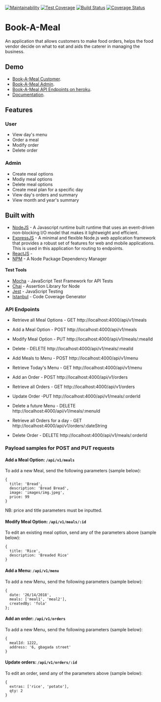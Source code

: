 [![Maintainability](https://api.codeclimate.com/v1/badges/a99a88d28ad37a79dbf6/maintainability)](https://codeclimate.com/github/bekomay26/Book-A-Meal/maintainability) [![Test Coverage](https://api.codeclimate.com/v1/badges/a99a88d28ad37a79dbf6/test_coverage)](https://codeclimate.com/github/bekomay26/Book-A-Meal/test_coverage) [![Build Status](https://travis-ci.org/bekomay26/Book-A-Meal.svg?branch=ft-documentation-route-157720673)](https://travis-ci.org/bekomay26/Book-A-Meal) [![Coverage Status](https://coveralls.io/repos/github/bekomay26/Book-A-Meal/badge.svg?branch=ft-documentation-route-157720673)](https://coveralls.io/github/bekomay26/Book-A-Meal?branch=ch-implement-chll2-feedback-157243679)
# Book-A-Meal

An application that allows customers to make food orders, helps the food vendor decide on what to eat and aids the caterer in managing the business.

## Demo
- [Book-A-Meal Customer](https://bekomay26.github.io/Book-A-Meal/UI/html/user/).
- [Book-A-Meal Admin](https://bekomay26.github.io/Book-A-Meal/UI/html/admin/admin.html).
- [Book-A-Meal API Endpoints on heroku](https://buuk-a-meal.herokuapp.com/api/v1/).
- [Documentation](https://buuk-a-meal.herokuapp.com/api/v1/docs/).

## Features

### User

- View day's menu
- Order a meal
- Modify order
- Delete order

### Admin
- Create meal options
- Modiy meal options
- Delete meal options
- Create meal plan for a specific day
- View day's orders and summary
- View month and year's summary

## Built with
* [NodeJS](https://nodejs.org/en/) - A Javascript runtime built runtime that uses an event-driven non-blocking I/O model that makes it lightweight and efficient.
* [ExpressJS](http://expressjs.com/) - A minimal and flexible Node.js web application framework that provides a robust set of features for web and mobile applications. This is used in this application for routing to endpoints.
* [ReactJS](https://reactjs.org/) - 
* [NPM](https://www.npmjs.com/) - A Node Package Dependency Manager

#### Test Tools

* [Mocha](https://mochajs.org/) - JavaScript Test Framework for API Tests
* [Chai](http://chaijs.com/) - Assertion Library for Node
* [Jest](https://jestjs.io/) - JavaScript Testing
* [Istanbul](https://istanbul.js.org/) - Code Coverage Generator

### API Endpoints

- Retrieve all Meal Options - GET http://localhost:4000/api/v1/meals
- Add a Meal Option - POST http://localhost:4000/api/v1/meals
- Modify Meal Option - PUT http://localhost:4000/api/v1/meals/:mealId
- Delete - DELETE http://localhost:4000/api/v1/meals/:mealId
- Add Meals to Menu - POST http://localhost:4000/api/v1/menu
- Retrieve Today's Menu - GET http://localhost:4000/api/v1/menu
- Add an Order - POST http://localhost:4000/api/v1/orders
- Retrieve all Orders - GET http://localhost:4000/api/v1/orders
- Update Order -PUT http://localhost:4000/api/v1/meals/:orderId

- Delete a future Menu - DELETE http://localhost:4000/api/v1/meals/:menuId
- Retrieve all Orders for a day - GET http://localhost:4000/api/v1/orders/:dateString
- Delete Order - DELETE http://localhost:4000/api/v1/meals/:orderId

### Payload samples for POST and PUT requests

#### Add a Meal Option: `/api/v1/meals`

To add a new Meal, send the following parameters (sample below):
```
{
  title: 'Bread',
  description: 'Bread Bread',
  image: 'images/img.jpeg',
  price: 99
}
```
NB: price and title parameters must be inputted.

#### Modify Meal Option: `/api/v1/meals/:id`

To edit an existing meal option, send any of the parameters above (sample below):
```
{
  title: 'Rice',
  description: 'Breaded Rice'
}
```

#### Add a Menu: `/api/v1/menu`

To add a new Menu, send the following parameters (sample below):
```
{
  date: '26/14/2018',
  meals: ['meal1', 'meal2'],
  createdBy: 'fola'
};
```

#### Add an order: `/api/v1/orders`


To add a new Menu, send the following parameters (sample below):
```
{ 
  mealId: 1222, 
  address: '6, gbagada street' 
}
```

#### Update orders: `/api/v1/orders/:id`

To edit an order, send any of the parameters above (sample below):
```
{
  extras: ['rice', 'potato'],
  qty: 2
}
```
